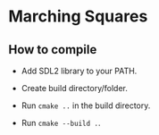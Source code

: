 # Marching Squares

## How to compile

- Add SDL2 library to your PATH.

- Create build directory/folder.

- Run `cmake ..` in the build directory.

- Run `cmake --build .`.